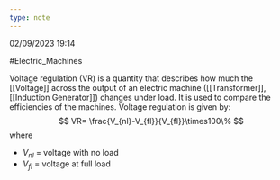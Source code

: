 ```yaml
---
type: note
---
```

02/09/2023 19:14

  #Electric_Machines 

Voltage regulation (VR) is a quantity that describes how much the [[Voltage]] across the output of an electric machine ([[Transformer]], [[Induction Generator]]) changes under load. It is used to compare the efficiencies of the machines. Voltage regulation is given by:
$$
VR= \frac{V_{nl}-V_{fl}}{V_{fl}}\times100\%
$$
where
- $V_{nl}$ = voltage with no load
- $V_{fl}$ = voltage at full load